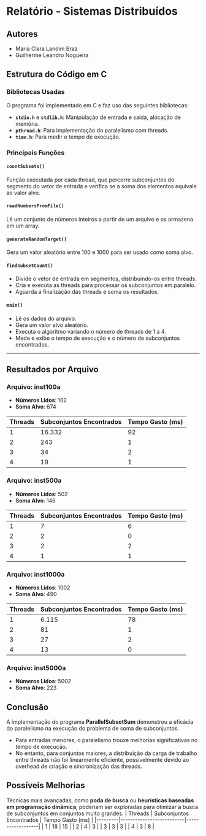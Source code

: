 # Relatório - Sistemas Distribuídos

## Autores
- Maria Clara Landim Braz
- Guilherme Leandro Nogueira

## Estrutura do Código em C

### Bibliotecas Usadas
O programa foi implementado em C e faz uso das seguintes bibliotecas:
- **`stdio.h`** e **`stdlib.h`**: Manipulação de entrada e saída, alocação de memória.
- **`pthread.h`**: Para implementação do paralelismo com threads.
- **`time.h`**: Para medir o tempo de execução.

### Principais Funções

#### `countSubsets()`
Função executada por cada thread, que percorre subconjuntos do segmento do vetor de entrada e verifica se a soma dos elementos equivale ao valor alvo.

#### `readNumbersFromFile()`
Lê um conjunto de números inteiros a partir de um arquivo e os armazena em um array.

#### `generateRandomTarget()`
Gera um valor aleatório entre 100 e 1000 para ser usado como soma alvo.

#### `findSubsetCount()`
- Divide o vetor de entrada em segmentos, distribuindo-os entre threads.
- Cria e executa as threads para processar os subconjuntos em paralelo.
- Aguarda a finalização das threads e soma os resultados.

#### `main()`
- Lê os dados do arquivo.
- Gera um valor alvo aleatório.
- Executa o algoritmo variando o número de threads de 1 a 4.
- Mede e exibe o tempo de execução e o número de subconjuntos encontrados.

---


## Resultados por Arquivo

### Arquivo: inst100a
- **Números Lidos**: 102
- **Soma Alvo**: 674

| Threads | Subconjuntos Encontrados | Tempo Gasto (ms) |
|---------|--------------------------|------------------|
| 1       | 16.332                  | 92               |
| 2       | 243                     | 1                |
| 3       | 34                      | 2                |
| 4       | 19                      | 1                |

### Arquivo: inst500a
- **Números Lidos**: 502
- **Soma Alvo**: 146

| Threads | Subconjuntos Encontrados | Tempo Gasto (ms) |
|---------|--------------------------|------------------|
| 1       | 7                        | 6                |
| 2       | 2                        | 0                |
| 3       | 2                        | 2                |
| 4       | 1                        | 1                |

### Arquivo: inst1000a
- **Números Lidos**: 1002
- **Soma Alvo**: 490

| Threads | Subconjuntos Encontrados | Tempo Gasto (ms) |
|---------|--------------------------|------------------|
| 1       | 6.115                   | 78               |
| 2       | 81                      | 1                |
| 3       | 27                      | 2                |
| 4       | 13                      | 0                |

### Arquivo: inst5000a
- **Números Lidos**: 5002
- **Soma Alvo**: 223

## Conclusão

A implementação do programa **ParallelSubsetSum** demonstrou a eficácia do paralelismo na execução do problema de soma de subconjuntos. 

- Para entradas menores, o paralelismo trouxe melhorias significativas no tempo de execução.
- No entanto, para conjuntos maiores, a distribuição da carga de trabalho entre threads não foi linearmente eficiente, possivelmente devido ao overhead de criação e sincronização das threads.

## Possíveis Melhorias

Técnicas mais avançadas, como **poda de busca** ou **heurísticas baseadas em programação dinâmica**, poderiam ser exploradas para otimizar a busca de subconjuntos em conjuntos muito grandes.
| Threads | Subconjuntos Encontrados | Tempo Gasto (ms) |
|---------|--------------------------|------------------|
| 1       | 18                      | 15               |
| 2       | 4                       | 3                |
| 3       | 3                       | 3                |
| 4       | 3                       | 8                |
